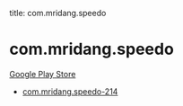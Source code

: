 title: com.mridang.speedo
# com.mridang.speedo


[Google Play Store](https://play.google.com/store/apps/details?id=com.mridang.speedo)


* [com.mridang.speedo-214](./com.mridang.speedo-214/)